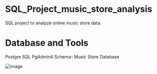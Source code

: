 # SQL_Project_music_store_analysis
SQL project to analyze online music store data.
# Database and Tools
Postgre SQL
PgAdmin4
Schema- Music Store Database

![image](https://github.com/Anjaliroy5141/anj/assets/100423403/3a1a1e4a-f5e4-4ccd-b461-06ee2c612817)

